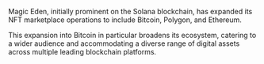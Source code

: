 Magic Eden, initially prominent on the Solana blockchain, has expanded its NFT marketplace operations to include Bitcoin, Polygon, and Ethereum.

This expansion into Bitcoin in particular broadens its ecosystem, catering to a wider audience and accommodating a diverse range of digital assets across multiple leading blockchain platforms. 
